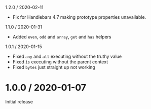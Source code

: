 
1.2.0 / 2020-02-11

* Fix for Handlebars 4.7 making prototype properties unavailable.

1.1.0 / 2020-01-31

* Added `even`, `odd` and `array`, `get` and `has` helpers

1.0.1 / 2020-01-15

* Fixed `any` and `all` executing without the truthy value
* Fixed `is` executing without the parent context
* Fixed `bytes` just straight up not working

1.0.0 / 2020-01-07
==================

Initial release